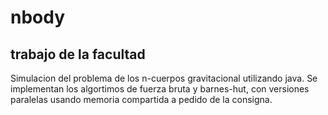 # nbody

## trabajo de la facultad

Simulacion del problema de los n-cuerpos gravitacional utilizando java. Se implementan los algortimos de fuerza bruta y barnes-hut, con versiones paralelas usando memoria compartida a pedido de la consigna.
